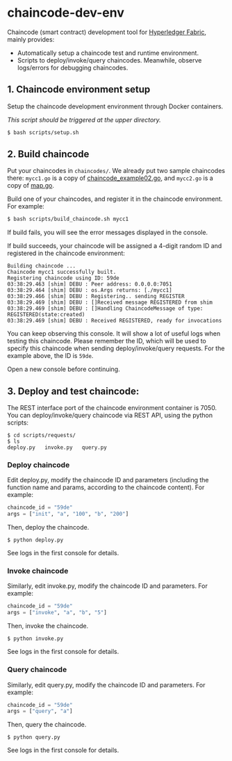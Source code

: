 # chaincode-dev-env

Chaincode (smart contract) development tool for [Hyperledger Fabric](https://github.com/hyperledger/fabric), mainly provides:

* Automatically setup a chaincode test and runtime environment.
* Scripts to deploy/invoke/query chaincodes. Meanwhile, observe logs/errors for debugging chaincodes.

## 1. Chaincode environment setup

Setup the chaincode development environment through Docker containers.

*This script should be triggered at the upper directory.*

```sh
$ bash scripts/setup.sh
```

## 2. Build chaincode

Put your chaincodes in `chaincodes/`. We already put two sample chaincodes there: `mycc1.go` is a copy of [chaincode_example02.go](https://github.com/hyperledger/fabric/blob/master/examples/chaincode/go/chaincode_example02/chaincode_example02.go), and `mycc2.go` is a copy of [map.go](https://github.com/hyperledger/fabric/blob/master/examples/chaincode/go/map/map.go).

Build one of your chaincodes, and register it in the chaincode environment. For example:

```sh
$ bash scripts/build_chaincode.sh mycc1
```

If build fails, you will see the error messages displayed in the console.

If build succeeds, your chaincode will be assigned a 4-digit random ID and registered in the chaincode environment:

```
Building chaincode ...
Chaincode mycc1 successfully built.
Registering chaincode using ID: 59de
03:38:29.463 [shim] DEBU : Peer address: 0.0.0.0:7051
03:38:29.464 [shim] DEBU : os.Args returns: [./mycc1]
03:38:29.466 [shim] DEBU : Registering.. sending REGISTER
03:38:29.469 [shim] DEBU : []Received message REGISTERED from shim
03:38:29.469 [shim] DEBU : []Handling ChaincodeMessage of type: REGISTERED(state:created)
03:38:29.469 [shim] DEBU : Received REGISTERED, ready for invocations
```

You can keep observing this console. It will show a lot of useful logs when testing this chaincode. Please remember the ID, which will be used to specify this chaincode when sending deploy/invoke/query requests. For the example above, the ID is `59de`.

Open a new console before continuing.

## 3. Deploy and test chaincode:

The REST interface port of the chaincode environment container is 7050. You can deploy/invoke/query chaincode via REST API, using the python scripts:

```
$ cd scripts/requests/
$ ls
deploy.py   invoke.py   query.py
```

### Deploy chaincode

Edit deploy.py, modify the chaincode ID and parameters (including the function name and params, according to the chaincode content). For example:

```python
chaincode_id = "59de"
args = ["init", "a", "100", "b", "200"]
```

Then, deploy the chaincode.

```
$ python deploy.py
```

See logs in the first console for details.

### Invoke chaincode

Similarly, edit invoke.py, modify the chaincode ID and parameters. For example:

```python
chaincode_id = "59de"
args = ["invoke", "a", "b", "5"]
```

Then, invoke the chaincode.

```
$ python invoke.py
```

See logs in the first console for details.

### Query chaincode

Similarly, edit query.py, modify the chaincode ID and parameters. For example:

```python
chaincode_id = "59de"
args = ["query", "a"]
```

Then, query the chaincode.

```
$ python query.py
```

See logs in the first console for details.